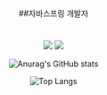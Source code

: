 <div align="center">  
##자바스프링 개발자

#

<img src="https://img.shields.io/badge/Spring-green?style=flat&logo=Spring&logoColor=6DB33F"/>
<img src="https://img.shields.io/badge/SpringBoot-green?style=flat&logo=Spring Boot&logoColor=6DB33F"/>


![Anurag's GitHub stats](https://github-readme-stats.vercel.app/api?username=ryujungkyun&show_icons=true&theme=dark)

![Top Langs](https://github-readme-stats.vercel.app/api/top-langs/?username=ryujungkyun&layout=compact&theme=dark)

</div>
